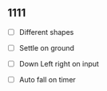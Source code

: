 ## 1111
- [ ] Different shapes
- [ ] Settle on ground
- [ ] Down Left right on input 
- [ ] Auto fall on timer

